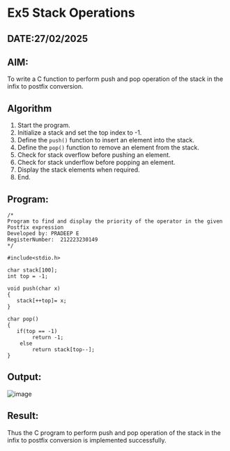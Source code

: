 # Ex5 Stack Operations
## DATE:27/02/2025
## AIM:
To write a C function to perform push and pop operation of the stack in the infix to postfix conversion.

## Algorithm

1. Start the program.  
2. Initialize a stack and set the top index to -1.  
3. Define the `push()` function to insert an element into the stack. 
4. Define the `pop()` function to remove an element from the stack.  
5. Check for stack overflow before pushing an element.
6. Check for stack underflow before popping an element.  
7. Display the stack elements when required.  
8. End.

## Program:
```
/*
Program to find and display the priority of the operator in the given Postfix expression
Developed by: PRADEEP E
RegisterNumber:  212223230149
*/
```
```
#include<stdio.h>

char stack[100];
int top = -1;

void push(char x)
{
   stack[++top]= x;
}

char pop()
{
   if(top == -1)
        return -1;
    else
        return stack[top--];
}
```

## Output:

![image](https://github.com/user-attachments/assets/cf849b9f-fa13-4549-a04f-a05811457c5c)


## Result:
Thus the C program to perform push and pop operation of the stack in the infix to postfix conversion is implemented successfully.
